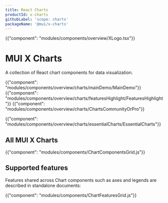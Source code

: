 ```yaml
---
title: React Charts
productId: x-charts
githubLabel: 'scope: charts'
packageName: '@mui/x-charts'
---
```


{{"component": "modules/components/overview/XLogo.tsx"}}

# MUI X Charts

<p class="description">A collection of React chart components for data visualization.</p>

{{"component": "modules/components/overview/charts/mainDemo/MainDemo"}}
{{"component": "modules/components/overview/charts/featuresHighlight/FeaturesHighlight"}}
{{"component": "modules/components/overview/charts/ChartsCommunityOrPro"}}

{{"component": "modules/components/overview/charts/essentialCharts/EssentialCharts"}}

## All MUI X Charts

{{"component": "modules/components/ChartComponentsGrid.js"}}

## Supported features

Features shared across Chart components such as axes and legends are described in standalone documents:

{{"component": "modules/components/ChartFeaturesGrid.js"}}
